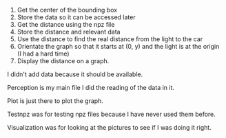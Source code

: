 1. Get the center of the bounding box
2. Store the data so it can be accessed later
3. Get the distance using the npz file
4. Store the distance and relevant data
5. Use the distance to find the real distance from the light to the car
6. Orientate the graph so that it starts at (0, y) and the light is at the origin (I had a hard time)
7. Display the distance on a graph.


I didn't add data because it should be available.


Perception is my main file I did the reading of the data in it.

Plot is just there to plot the graph.

Testnpz was for testing npz files because I have never used them before.

Visualization was for looking at the pictures to see if I was doing it right.
